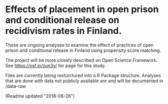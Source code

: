 # Effects of placement in open prison and conditional release on recidivism rates in Finland.

These are ongoing analyses to examine the effect of practices of open prison and conditional release in Finland using propensity score matching.

The project will be more closely described on Open Science Framework. See https://osf.io/zun3y/ for page for this study.

Files are currently being resturctured into a R Package structure. Analyses that are done with data not publicly available are and will be documented in /data-raw

(Readme updated "2018-06-26")